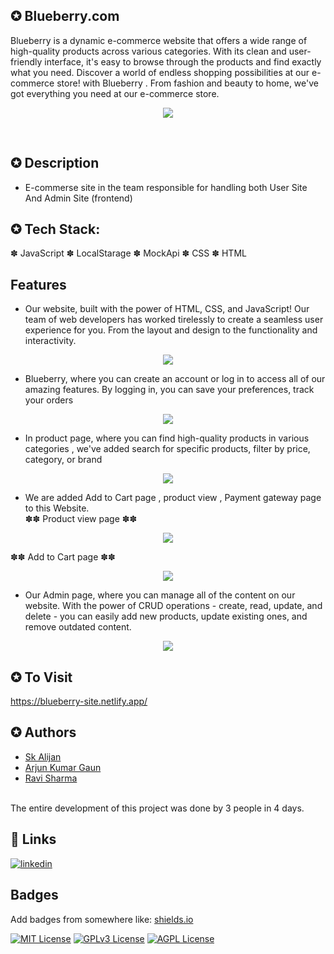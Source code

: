 
## ✪ Blueberry.com
Blueberry is a dynamic e-commerce website that offers a wide range of high-quality products across various categories. With its clean and user-friendly interface, it's easy to browse through the products and find exactly what you need. Discover a world of endless shopping possibilities at our e-commerce store! with Blueberry . From fashion and beauty to home, we've got everything you need at our e-commerce store. <br>
<p align="center"><img src="https://github.com/SK-ALIJAN/Blueberry.com/assets/106768235/0c35fcc1-c88a-4a38-9290-9f9b0b6e4190"></p> <br>

## ✪ Description
- E-commerse site in the team responsible for handling both User Site And Admin Site (frontend)
## ✪ Tech Stack: 
✽ JavaScript ✽ LocalStarage ✽ MockApi ✽ CSS ✽ HTML
 
## Features
- Our website, built with the power of HTML, CSS, and JavaScript! Our team of web developers has worked tirelessly to create a seamless user experience for you. From the layout and design to the functionality and interactivity. <br>
<p align="center"><img src="https://github.com/SK-ALIJAN/Blueberry.com/assets/106768235/e8a08207-96bd-43aa-adf0-716a5a119c5d"></p>

- Blueberry, where you can create an account or log in to access all of our amazing features. By logging in, you can save your preferences, track your orders
<p align="center"><img src="https://github.com/SK-ALIJAN/Blueberry.com/assets/106768235/c1db1568-35cb-4c26-af83-1610545cdfc0"></p>

- In product page, where you can find high-quality products in various categories , we've added search for specific products, filter by price, category, or brand 
 <p align="center"><img src="https://github.com/SK-ALIJAN/Blueberry.com/assets/106768235/88159bf7-261e-4255-8365-5cccec56d3a4"></p>

- We are added  Add to Cart page , product view , Payment gateway page to this Website. <br>
✽✽ Product view page ✽✽
 <p align="center"><img src="https://github.com/SK-ALIJAN/Blueberry.com/assets/106768235/25a8042f-7066-494a-9452-4b5755a85ccb"></p>

✽✽ Add to Cart page ✽✽
 <p align="center"><img src="https://github.com/SK-ALIJAN/Blueberry.com/assets/106768235/9e7d2e4b-909d-448e-8211-5720545b507b"></p>

- Our Admin page, where you can manage all of the content on our website. With the power of CRUD operations - create, read, update, and delete - you can easily add new products, update existing ones, and remove outdated content.
<p align="center"><img src="https://github.com/SK-ALIJAN/Blueberry.com/assets/106768235/33c31c6f-95e4-4be7-afa7-f55d0e5fe673"></p>


## ✪ To Visit 
https://blueberry-site.netlify.app/

## ✪  Authors

- [Sk Alijan](https://github.com/SK-ALIJAN)
- [Arjun Kumar Gaun](https://github.com/arjunkumargaun)
- [Ravi Sharma](https://github.com/RaviSharma7877)
<br>
The entire development of this project was done by 3 people in 4 days.

## 🔗 Links
[![linkedin](https://img.shields.io/badge/linkedin-0A66C2?style=for-the-badge&logo=linkedin&logoColor=white)](https://www.linkedin.com/in/alijan786/)



## Badges

Add badges from somewhere like: [shields.io](https://shields.io/)

[![MIT License](https://img.shields.io/badge/License-MIT-green.svg)](https://choosealicense.com/licenses/mit/)
[![GPLv3 License](https://img.shields.io/badge/License-GPL%20v3-yellow.svg)](https://opensource.org/licenses/)
[![AGPL License](https://img.shields.io/badge/license-AGPL-blue.svg)](http://www.gnu.org/licenses/agpl-3.0)



 

